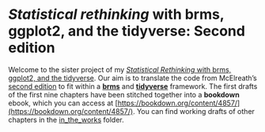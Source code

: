 # *Statistical rethinking* with brms, ggplot2, and the tidyverse: Second edition

Welcome to the sister project of my [*Statistical Rethinking* with brms, ggplot2, and the tidyverse](https://github.com/ASKurz/Statistical_Rethinking_with_brms_ggplot2_and_the_tidyverse). Our aim is to translate the code from McElreath’s [second edition](http://elevanth.org/blog/2018/07/14/statistical-rethinking-edition-2-eta-2020/) to fit within a [**brms**](https://github.com/paul-buerkner/brms) and [**tidyverse**](https://www.tidyverse.org) framework. The first drafts of the first nine chapters have been stitched together into a **bookdown** ebook, which you can access at [https://bookdown.org/content/4857/](https://bookdown.org/content/4857/). You can find working drafts of other chapters in the [in_the_works](https://github.com/ASKurz/Statistical_Rethinking_with_brms_ggplot2_and_the_tidyverse_2_ed/tree/master/in_the_works) folder.
